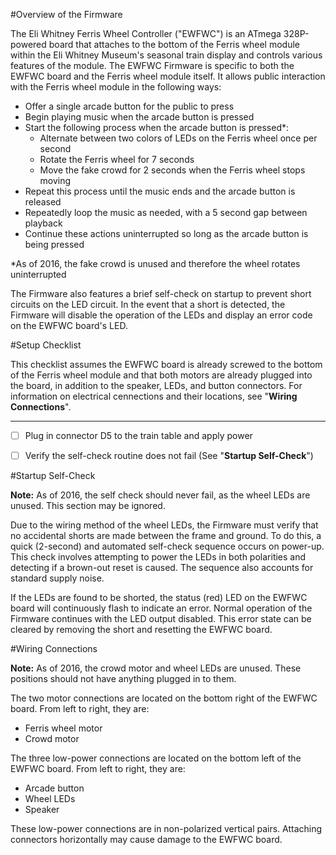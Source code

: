 #Overview of the Firmware

The Eli Whitney Ferris Wheel Controller ("EWFWC") is an ATmega 328P-powered board that attaches to the bottom of the Ferris wheel module within the Eli Whitney Museum's seasonal train display and controls various features of the module. The EWFWC Firmware is specific to both the EWFWC board and the Ferris wheel module itself. It allows public interaction with the Ferris wheel module in the following ways:

+ Offer a single arcade button for the public to press
+ Begin playing music when the arcade button is pressed
+ Start the following process when the arcade button is pressed*:
	+ Alternate between two colors of LEDs on the Ferris wheel once per second
	+ Rotate the Ferris wheel for 7 seconds
	+ Move the fake crowd for 2 seconds when the Ferris wheel stops moving
+ Repeat this process until the music ends and the arcade button is released
+ Repeatedly loop the music as needed, with a 5 second gap between playback
+ Continue these actions uninterrupted so long as the arcade button is being pressed

*As of 2016, the fake crowd is unused and therefore the wheel rotates uninterrupted

The Firmware also features a brief self-check on startup to prevent short circuits on the LED circuit. In the event that a short is detected, the Firmware will disable the operation of the LEDs and display an error code on the EWFWC board's LED.


#Setup Checklist

This checklist assumes the EWFWC board is already screwed to the bottom of the Ferris wheel module and that both motors are already plugged into the board, in addition to the speaker, LEDs, and button connectors. For information on electrical cennections and their locations, see "**Wiring Connections**".

---

- [ ] Plug in connector D5 to the train table and apply power
- [ ] Verify the self-check routine does not fail (See "**Startup Self-Check**")


#Startup Self-Check

**Note:** As of 2016, the self check should never fail, as the wheel LEDs are unused. This section may be ignored.

Due to the wiring method of the wheel LEDs, the Firmware must verify that no accidental shorts are made between the frame and ground. To do this, a quick (2-second) and automated self-check sequence occurs on power-up. This check involves attempting to power the LEDs in both polarities and detecting if a brown-out reset is caused. The sequence also accounts for standard supply noise.

If the LEDs are found to be shorted, the status (red) LED on the EWFWC board will continuously flash to indicate an error. Normal operation of the Firmware continues with the LED output disabled. This error state can be cleared by removing the short and resetting the EWFWC board.


#Wiring Connections

**Note:** As of 2016, the crowd motor and wheel LEDs are unused. These positions should not have anything plugged in to them.

The two motor connections are located on the bottom right of the EWFWC board. From left to right, they are:

+ Ferris wheel motor
+ Crowd motor

The three low-power connections are located on the bottom left of the EWFWC board. From left to right, they are:

+ Arcade button
+ Wheel LEDs
+ Speaker

These low-power connections are in non-polarized vertical pairs. Attaching connectors horizontally may cause damage to the EWFWC board.